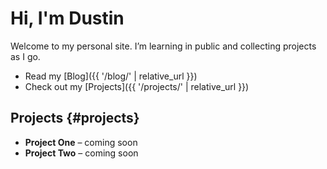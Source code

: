 
# Hi, I'm Dustin

Welcome to my personal site. I’m learning in public and collecting projects as I go.

- Read my [Blog]({{ '/blog/' | relative_url }})
- Check out my [Projects]({{ '/projects/' | relative_url }})



## Projects {#projects}

- **Project One** – coming soon
- **Project Two** – coming soon


